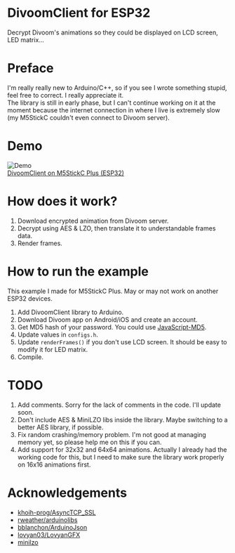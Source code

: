 # DivoomClient for ESP32
Decrypt Divoom's animations so they could be displayed on LCD screen, LED matrix...

# Preface
I'm really really new to Arduino/C++, so if you see I wrote something stupid, feel free to correct. I really appreciate it.  
The library is still in early phase, but I can't continue working on it at the moment because the internet connection in where I live is extremely slow (my M5StickC couldn't even connect to Divoom server).

# Demo
![Demo](https://user-images.githubusercontent.com/96280/216748757-42c2a993-e91c-4c64-8567-b1f133772bcc.gif)  
[DivoomClient on M5StickC Plus (ESP32)](https://youtube.com/watch/gyZQLm-OVRY)

# How does it work?
1. Download encrypted animation from Divoom server.
2. Decrypt using AES & LZO, then translate it to understandable frames data.
3. Render frames.

# How to run the example
This example I made for M5StickC Plus. May or may not work on another ESP32 devices.

1. Add DivoomClient library to Arduino.
2. Download Divoom app on Android/iOS and create an account.
3. Get MD5 hash of your password. You could use [JavaScript-MD5](https://blueimp.github.io/JavaScript-MD5/).
4. Update values in `configs.h`.
5. Update `renderFrames()` if you don't use LCD screen. It should be easy to modify it for LED matrix.
5. Compile.

# TODO
1. Add comments. Sorry for the lack of comments in the code. I'll update soon.
2. Don't include AES & MiniLZO libs inside the library. Maybe switching to a better AES library, if possible.
3. Fix random crashing/memory problem. I'm not good at managing memory yet, so please help me on this if you can.
4. Add support for 32x32 and 64x64 animations. Actually I already had the working code for this, but I need to make sure the library work properly on 16x16 animations first.

# Acknowledgements
- [khoih-prog/AsyncTCP_SSL](https://github.com/khoih-prog/AsyncTCP_SSL)
- [rweather/arduinolibs](https://github.com/rweather/arduinolibs)
- [bblanchon/ArduinoJson](https://github.com/bblanchon/ArduinoJson)
- [lovyan03/LovyanGFX](https://github.com/lovyan03/LovyanGFX)
- [minilzo](http://www.oberhumer.com/opensource/lzo/)
